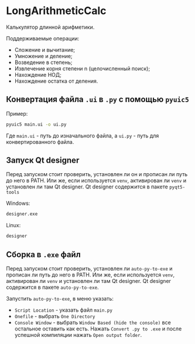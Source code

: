 # LongArithmeticCalc

Калькулятор длинной арифметики.

Поддерживаемые операции:
* Сложение и вычитание;
* Умножение и деление;
* Возведение в степень;
* Извлечение корня степени n (целочисленный поиск);
* Нахождение НОД;
* Нахождение остатка от деления.

## Конвертация файла ```.ui``` в ```.py``` c помощью ```pyuic5```

Пример:

```sh
pyuic5 main.ui -o ui.py
```

Где ```main.ui``` - путь до изначального файла, а ```ui.py``` - путь для конвертированного файла.

## Запуск Qt designer

Перед запуском стоит проверить, установлен ли он и прописан ли путь до него в PATH.
Или же, если используется ```venv```, активирован ли ```venv``` и установлен ли там Qt designer.
Qt designer содержится в пакете ```pyqt5-tools```

Windows:

```sh
designer.exe
```

Linux:

```sh
designer
```

## Сборка в ```.exe``` файл

Перед запуском стоит проверить, установлен ли ```auto-py-to-exe``` и прописан ли путь до него в PATH.
Или же, если используется ```venv```, активирован ли ```venv``` и установлен ли там Qt designer.
Qt designer содержится в пакете ```auto-py-to-exe```.

Запустить ```auto-py-to-exe```, в меню указать:

- ```Script Location``` - указать файл ```main.py```
- ```Onefile``` - выбрать ```One Directory```
- ```Console Window``` - выбрать ```Window Based (hide the console)```
все остальное оставить как есть. Нажать ```Convert .py to .exe``` и после успешной компиляции нажать ```Open output folder```.
